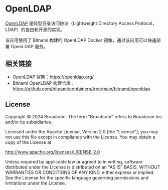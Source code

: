# OpenLDAP

[OpenLDAP](https://openldap.org/) 是轻型目录访问协议（Lightweight Directory Access Protocol，LDAP）的自由和开源的实现。

该应用使用了 Bitnami 构建的 OpenLDAP Docker 镜像，通过该应用可以快速部署 OpenLDAP 服务。

## 相关链接

- OpenLDAP 官网：<https://openldap.org/>
- Bitnami OpenLDAP 构建仓库：<https://github.com/bitnami/containers/tree/main/bitnami/openldap>

## License

Copyright &copy; 2024 Broadcom. The term "Broadcom" refers to Broadcom Inc. and/or its subsidiaries.

Licensed under the Apache License, Version 2.0 (the "License");
you may not use this file except in compliance with the License.
You may obtain a copy of the License at

<http://www.apache.org/licenses/LICENSE-2.0>

Unless required by applicable law or agreed to in writing, software
distributed under the License is distributed on an "AS IS" BASIS,
WITHOUT WARRANTIES OR CONDITIONS OF ANY KIND, either express or implied.
See the License for the specific language governing permissions and
limitations under the License.

